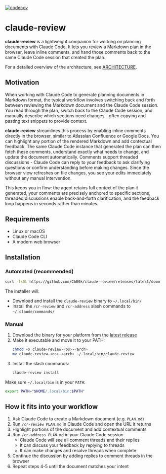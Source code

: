 [![codecov](https://codecov.io/gh/Ch00k/claude-review/graph/badge.svg?token=VFe48YCOtf)](https://codecov.io/gh/Ch00k/claude-review)

# claude-review

**claude-review** is a lightweight companion for working on planning documents with Claude Code. It lets you review a
Markdown plan in the browser, leave inline comments, and hand those comments back to the same Claude Code session that
created the plan.

For a detailed overview of the architecture, see [ARCHITECTURE](ARCHITECTURE.md).

## Motivation

When working with Claude Code to generate planning documents in Markdown format, the typical workflow involves switching
back and forth between reviewing the Markdown document and the Claude Code session. You read through the plan, switch
back to the Claude Code session, and manually describe which sections need changes - often copying and pasting text
snippets to provide context.

**claude-review** streamlines this process by enabling inline comments directly in the browser, similar to Atlassian
Confluence or Google Docs. You can highlight any portion of the rendered Markdown and add contextual feedback. The same
Claude Code instance that generated the plan can then fetch these comments, understand exactly what needs to change, and
update the document automatically. Comments support threaded discussions - Claude Code can reply to your feedback to ask
clarifying questions or confirm understanding before making changes. Since the browser view refreshes on file changes,
you see your edits immediately without any manual intervention.

This keeps you in flow: the agent retains full context of the plan it generated, your comments are precisely anchored to
specific sections, threaded discussions enable back-and-forth clarification, and the feedback loop happens in seconds
rather than minutes.

## Requirements

- Linux or macOS
- Claude Code CLI
- A modern web browser

## Installation

### Automated (recommended)

```bash
curl -fsSL https://github.com/Ch00k/claude-review/releases/latest/download/install.sh | bash
```

The installer will:
- Download and install the `claude-review` binary to `~/.local/bin/`
- Install the `/cr-review` and `/cr-address` slash commands to `~/.claude/commands/`

### Manual

1. Download the binary for your platform from the [latest release](https://github.com/Ch00k/claude-review/releases/latest)
2. Make it executable and move it to your PATH:
   ```bash
   chmod +x claude-review-<os>-<arch>
   mv claude-review-<os>-<arch> ~/.local/bin/claude-review
   ```
3. Install the slash commands:
   ```bash
   claude-review install
   ```

Make sure `~/.local/bin` is in your `PATH`:
```bash
export PATH="$HOME/.local/bin:$PATH"
```

## How it fits into your workflow
1. Ask Claude Code to create a Markdown document (e.g. `PLAN.md`)
2. Run `/cr-review PLAN.md` in Claude Code and open the URL it returns
3. Highlight portions of the document and add contextual comments
4. Run `/cr-address PLAN.md` in your Claude Code session
   - Claude Code will see all comment threads and their replies
   - It can discuss your feedback by replying to threads
   - It can make changes and resolve threads when complete
5. Continue the discussion by adding replies to comment threads in the browser
6. Repeat steps 4-5 until the document matches your intent
